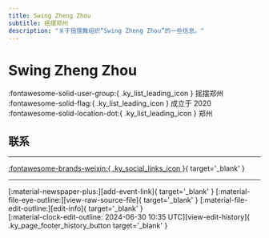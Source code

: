 ```yaml
---
title: Swing Zheng Zhou
subtitle: 摇摆郑州
description: "关于摇摆舞组织“Swing Zheng Zhou”的一些信息。"
---
```


# Swing Zheng Zhou

:fontawesome-solid-user-group:{ .ky_list_leading_icon } 摇摆郑州  
:fontawesome-solid-flag:{ .ky_list_leading_icon } 成立于 2020  
:fontawesome-solid-location-dot:{ .ky_list_leading_icon } 郑州  


## 联系


---

 [:fontawesome-brands-weixin:{ .ky_social_links_icon }](# "SwingZhengZhou摇摆郑州"){ target='_blank' }

---

<div class="ky_page_footer" markdown>
<div class="ky_page_footer_trailing" markdown="span">
[:material-newspaper-plus:][add-event-link]{ target='_blank' }
[:material-file-eye-outline:][view-raw-source-file]{ target='_blank' }
[:material-file-edit-outline:][edit-info]{ target='_blank' }
</div>
<div class="ky_page_footer_leading" markdown="span">
[:material-clock-edit-outline: 2024-06-30 10:35 UTC][view-edit-history]{ .ky_page_footer_history_button target='_blank' }
</div>
</div>

[add-event-link]: https://github.com/swingdance/events/issues/new?assignees=&labels=add+event&projects=&template=02-add_entity.yml&title=%5Bcn%5D%20%3CName%3E&region=cn&province=Henan&city=Zhengzhou&org_id=swing-zheng-zhou "添加活动"
[view-raw-source-file]: https://github.com/swingdance/orgs/blob/main/cn/swing-zheng-zhou.json "查看原始源文件"
[edit-info]: https://github.com/swingdance/orgs/issues/new?assignees=&labels=update+org&projects=&template=03-update_entity.yml&title=%5Bcn%5D%20Swing%20Zheng%20Zhou&region=cn&id=swing-zheng-zhou&name=Swing%20Zheng%20Zhou "编辑信息"

[view-edit-history]: https://github.com/swingdance/orgs/commits/main/cn/swing-zheng-zhou.json "查看编辑历史"

